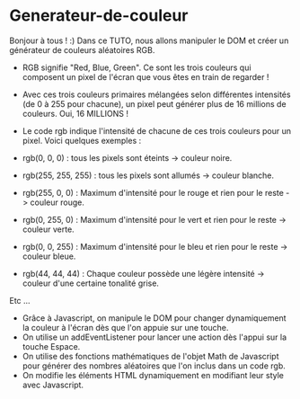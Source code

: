 # Generateur-de-couleur
 
Bonjour à tous ! :)
Dans ce TUTO, nous allons manipuler le DOM et créer un générateur de couleurs aléatoires RGB.

- RGB signifie "Red, Blue, Green". Ce sont les trois couleurs qui composent un pixel de l'écran que vous êtes en train de regarder !
- Avec ces trois couleurs primaires mélangées selon différentes intensités (de 0 à 255 pour chacune), un pixel peut générer plus de 16 millions de couleurs. Oui, 16 MILLIONS ! 
- Le code rgb indique l'intensité de chacune de ces trois couleurs pour un pixel. Voici quelques exemples : 

- rgb(0, 0, 0) : tous les pixels sont éteints -> couleur noire.
- rgb(255, 255, 255) : tous les pixels sont allumés -> couleur blanche.
- rgb(255, 0, 0) : Maximum d'intensité pour le rouge et rien pour le reste -> couleur rouge.
- rgb(0, 255, 0) : Maximum d'intensité pour le vert et rien pour le reste -> couleur verte.
- rgb(0, 0, 255) : Maximum d'intensité pour le bleu et rien pour le reste -> couleur bleue.
- rgb(44, 44, 44) : Chaque couleur possède une légère intensité -> couleur d'une certaine tonalité grise.

Etc ...

- Grâce à Javascript, on manipule le DOM pour changer dynamiquement la couleur à l'écran dès que l'on appuie sur une touche.
- On utilise un addEventListener pour lancer une action dès l'appui sur la touche Espace.
- On utilise des fonctions mathématiques de l'objet Math de Javascript pour générer des nombres aléatoires que l'on inclus dans un code rgb.
- On modifie les éléments HTML dynamiquement en modifiant leur style avec Javascript.

